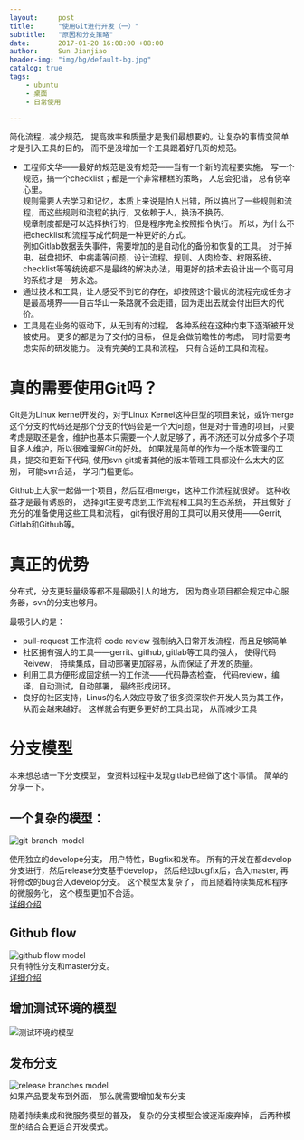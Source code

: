 ```yaml
---
layout:     post
title:      "使用Git进行开发（一）"  
subtitle:   "原因和分支策略"
date:       2017-01-20 16:08:00 +08:00
author:     Sun Jianjiao
header-img: "img/bg/default-bg.jpg"
catalog: true
tags:
    - ubuntu
    - 桌面
    - 日常使用

---
```



简化流程，减少规范， 提高效率和质量才是我们最想要的。让复杂的事情变简单才是引入工具的目的， 而不是没增加一个工具跟着好几页的规范。  

* 工程师文华——最好的规范是没有规范——当有一个新的流程要实施， 写一个规范，搞一个checklist；都是一个非常糟糕的策略， 人总会犯错， 总有侥幸心里。  
  规则需要人去学习和记忆，本质上来说是怕人出错，所以搞出了一些规则和流程，而这些规则和流程的执行，又依赖于人，换汤不换药。  
  规章制度都是可以选择执行的，但是程序完全按照指令执行。 所以，为什么不把checklist和流程写成代码是一种更好的方式。  
  例如Gitlab数据丢失事件，需要增加的是自动化的备份和恢复的工具。 对于掉电、磁盘损坏、中病毒等问题，设计流程、规则、人肉检查、权限系统、checklist等等统统都不是最终的解决办法，用更好的技术去设计出一个高可用的系统才是一劳永逸。
* 通过技术和工具，让人感受不到它的存在，却按照这个最优的流程完成任务才是最高境界——自古华山一条路就不会走错，因为走出去就会付出巨大的代价。
* 工具是在业务的驱动下，从无到有的过程， 各种系统在这种约束下逐渐被开发被使用。 更多的都是为了交付的目标， 但是会做前瞻性的考虑， 同时需要考虑实际的研发能力。 没有完美的工具和流程， 只有合适的工具和流程。



# 真的需要使用Git吗？  
Git是为Linux kernel开发的，对于Linux Kernel这种巨型的项目来说，或许merge这个分支的代码还是那个分支的代码会是一个大问题，但是对于普通的项目，只要考虑是取还是舍，维护也基本只需要一个人就足够了，再不济还可以分成多个子项目多人维护，所以很难理解Git的好处。 如果就是简单的作为一个版本管理的工具，提交和更新下代码, 使用svn git或者其他的版本管理工具都没什么太大的区别， 可能svn合适， 学习门槛更低。

Github上大家一起做一个项目，然后互相merge，这种工作流程就很好。 这种收益才是最有诱惑的， 选择git主要考虑到工作流程和工具的生态系统， 并且做好了充分的准备使用这些工具和流程， git有很好用的工具可以用来使用——Gerrit, Gitlab和Github等。


# 真正的优势
分布式，分支更轻量级等都不是最吸引人的地方， 因为商业项目都会规定中心服务器，svn的分支也够用。

最吸引人的是：

* pull-request 工作流将 code review 强制纳入日常开发流程，而且足够简单
* 社区拥有强大的工具——gerrit、github, gitlab等工具的强大， 使得代码Reivew， 持续集成，自动部署更加容易，从而保证了开发的质量。
* 利用工具方便形成固定统一的工作流——代码静态检查， 代码review，编译，自动测试，自动部署， 最终形成闭环。
* 良好的社区支持，Linus的名人效应导致了很多资深软件开发人员为其工作， 从而会越来越好。 这样就会有更多更好的工具出现， 从而减少工具


# 分支模型
本来想总结一下分支模型， 查资料过程中发现gitlab已经做了这个事情。 简单的分享一下。
## 一个复杂的模型：    
![git-branch-model](/img/post/git/gitdashflow.png)

使用独立的develope分支， 用户特性，Bugfix和发布。 所有的开发在都develop分支进行，然后release分支基于develop， 然后经过bugfix后，合入master, 再将修改的bug合入develop分支。
这个模型太复杂了， 而且随着持续集成和程序的微服务化， 这个模型更加不合适。  
[详细介绍](http://nvie.com/posts/a-successful-git-branching-model/)

## Github flow
![github flow model](/img/post/git/github_flow.png)   
只有特性分支和master分支。   
[详细介绍](http://scottchacon.com/2011/08/31/github-flow.html)

## 增加测试环境的模型
![测试环境的模型](/img/post/git/environment_branches.png)

## 发布分支
![release branches model](/img/post/git/release_branches.png)  
如果产品要发布到外面， 那么就需要增加发布分支  


随着持续集成和微服务模型的普及， 复杂的分支模型会被逐渐废弃掉， 后两种模型的结合会更适合开发模式。
